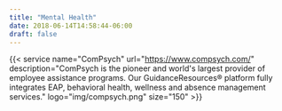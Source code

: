 ```yaml
---
title: "Mental Health"
date: 2018-06-14T14:58:44-06:00
draft: false
---
```


{{< service name="ComPsych" url="https://www.compsych.com/" description="ComPsych is the pioneer and world's largest provider of employee assistance programs. Our GuidanceResources® platform fully integrates EAP, behavioral health, wellness and absence management services." logo="img/compsych.png" size="150" >}}

